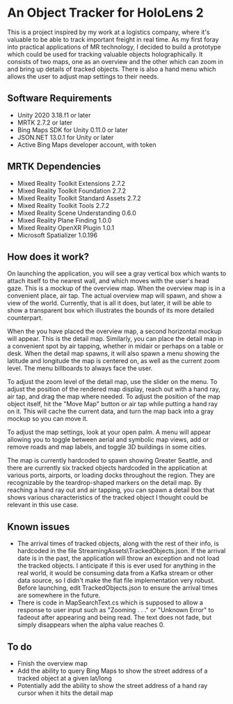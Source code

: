 # An Object Tracker for HoloLens 2
This is a project inspired by my work at a logistics company, where it's valuable to be able to track important freight
in real time.  As my first foray into practical applications of MR technology, I decided to build a prototype which 
could be used for tracking valuable objects holographically.  It consists of two maps, one as an overview and the other
which can zoom in and bring up details of tracked objects.  There is also a hand menu which allows the user to adjust
map settings to their needs.

## Software Requirements
* Unity 2020 3.18.f1 or later
* MRTK 2.7.2 or later
* Bing Maps SDK for Unity 0.11.0 or later
* JSON.NET 13.0.1 for Unity or later
* Active Bing Maps developer account, with token

## MRTK Dependencies
* Mixed Reality Toolkit Extensions 2.7.2
* Mixed Reality Toolkit Foundation 2.7.2
* Mixed Reality Toolkit Standard Assets 2.7.2
* Mixed Reality Toolkit Tools 2.7.2
* Mixed Reality Scene Understanding 0.6.0
* Mixed Reality Plane Finding 1.0.0
* Mixed Reality OpenXR Plugin 1.0.1
* Microsoft Spatializer 1.0.196

## How does it work?
On launching the application, you will see a gray vertical box which wants to attach itself to the nearest wall, and 
which moves with the user's head gaze.  This is a mockup of the overview map.  When the overview map is in a convenient
place, air tap.  The actual overview map will spawn, and show a view of the world.  Currently, that is all it does, but
later, it will be able to show a transparent box which illustrates the bounds of its more detailed counterpart.

When the you have placed the overview map, a second horizontal mockup will appear.  This is the detail map.  Similarly,
you can place the detail map in a convenient spot by air tapping, whether in midair or perhaps on a table or
desk.  When the detail map spawns, it will also spawn a menu showing the latitude and longitude the map is centered on,
as well as the current zoom level.  The menu billboards to always face the user.

To adjust the zoom level of the detail map, use the slider on the menu.  To adjust the position of the rendered map
display, reach out with a hand ray, air tap, and drag the map where needed.  To adjust the position of the map object
itself, hit the "Move Map" button or air tap while putting a hand ray on it.  This will cache the current data, and
turn the map back into a gray mockup so you can move it.

To adjust the map settings, look at your open palm.  A menu will appear allowing you to toggle between aerial and
symbolic map views, add or remove roads and map labels, and toggle 3D buildings in some cities.

The map is currently hardcoded to spawn showing Greater Seattle, and there are currently six tracked objects hardcoded
in the application at various ports, airports, or loading docks throughout the region.  They are recognizable by the 
teardrop-shaped markers on the detail map.  By reaching a hand ray out and air tapping, you can spawn a detail box
that shows various characteristics of the tracked object I thought could be relevant in this use case.

## Known issues
* The arrival times of tracked objects, along with the rest of their info, is hardcoded in the file
StreamingAssets\TrackedObjects.json.  If the arrival date is in the past, the application will throw an exception and
not load the tracked objects.  I anticipate if this is ever used for anything in the real world, it would be consuming
data from a Kafka stream or other data source, so I didn't make the flat file implementation very robust.  Before
launching, edit TrackedObjects.json to ensure the arrival times are somewhere in the future.
* There is code in MapSearchText.cs which is supposed to allow a response to user input such as "Zooming . . ." or 
"Unknown Error" to fadeout after appearing and being read.  The text does not fade, but simply disappears when the 
alpha value reaches 0.

## To do
* Finish the overview map
* Add the ability to query Bing Maps to show the street address of a tracked object at a given lat/long
* Potentially add the ability to show the street address of a hand ray cursor when it hits the detail map